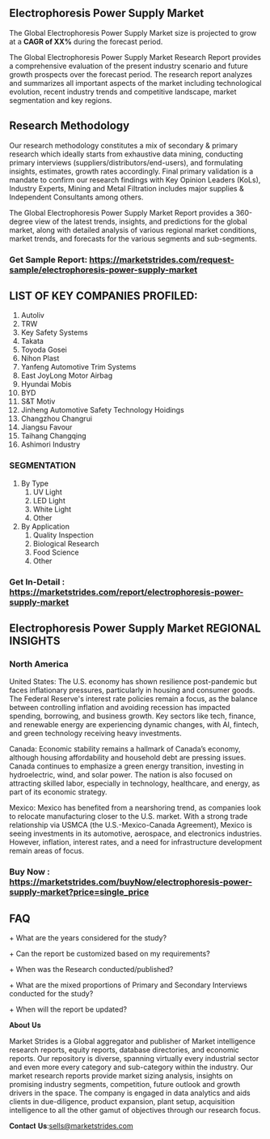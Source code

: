 <h2>Electrophoresis Power Supply Market</h2>
<p>The Global Electrophoresis Power Supply Market size is projected to grow at a <strong>CAGR of XX%</strong> during the forecast period.</p>
<p>The Global Electrophoresis Power Supply Market Research Report provides a comprehensive evaluation of the present industry scenario and future growth prospects over the forecast period. The research report analyzes and summarizes all important aspects of the market including technological evolution, recent industry trends and competitive landscape, market segmentation and key regions.<img alt="" /></p>
<h2>Research Methodology</h2>
<p>Our research methodology constitutes a mix of secondary &amp; primary research which ideally starts from exhaustive data mining, conducting primary interviews (suppliers/distributors/end-users), and formulating insights, estimates, growth rates accordingly. Final primary validation is a mandate to confirm our research findings with Key Opinion Leaders (KoLs), Industry Experts, Mining and Metal Filtration includes major supplies &amp; Independent Consultants among others.</p>
<p>The Global Electrophoresis Power Supply Market Report provides a 360-degree view of the latest trends, insights, and predictions for the global market, along with detailed analysis of various regional market conditions, market trends, and forecasts for the various segments and sub-segments.</p>
<h3><strong>Get Sample Report: <a href="https://marketstrides.com/request-sample/electrophoresis-power-supply-market">https://marketstrides.com/request-sample/electrophoresis-power-supply-market</a></strong></h3>
<h2>LIST OF KEY COMPANIES PROFILED:</h2>
<ol>
<li>Autoliv</li>
<li>TRW</li>
<li>Key Safety Systems</li>
<li>Takata</li>
<li>Toyoda Gosei</li>
<li>Nihon Plast</li>
<li>Yanfeng Automotive Trim Systems</li>
<li>East JoyLong Motor Airbag</li>
<li>Hyundai Mobis</li>
<li>BYD</li>
<li>S&amp;T Motiv</li>
<li>Jinheng Automotive Safety Technology Hoidings</li>
<li>Changzhou Changrui</li>
<li>Jiangsu Favour</li>
<li>Taihang Changqing</li>
<li>Ashimori Industry</li>
</ol>
<h3>SEGMENTATION</h3>
<ol>
<li>By Type
<ol>
<li>UV Light</li>
<li>LED Light</li>
<li>White Light</li>
<li>Other</li>
</ol>
</li>
<li>By Application
<ol>
<li>Quality Inspection</li>
<li>Biological Research</li>
<li>Food Science</li>
<li>Other</li>
</ol>
</li>
</ol>
<h3><strong>Get In-Detail : <a href="https://marketstrides.com/report/electrophoresis-power-supply-market">https://marketstrides.com/report/electrophoresis-power-supply-market</a></strong></h3>
<h2>Electrophoresis Power Supply Market REGIONAL INSIGHTS</h2>
<h3>North America</h3>
<p>United States: The U.S. economy has shown resilience post-pandemic but faces inflationary pressures, particularly in housing and consumer goods. The Federal Reserve's interest rate policies remain a focus, as the balance between controlling inflation and avoiding recession has impacted spending, borrowing, and business growth. Key sectors like tech, finance, and renewable energy are experiencing dynamic changes, with AI, fintech, and green technology receiving heavy investments.</p>
<p>Canada: Economic stability remains a hallmark of Canada&rsquo;s economy, although housing affordability and household debt are pressing issues. Canada continues to emphasize a green energy transition, investing in hydroelectric, wind, and solar power. The nation is also focused on attracting skilled labor, especially in technology, healthcare, and energy, as part of its economic strategy.</p>
<p>Mexico: Mexico has benefited from a nearshoring trend, as companies look to relocate manufacturing closer to the U.S. market. With a strong trade relationship via USMCA (the U.S.-Mexico-Canada Agreement), Mexico is seeing investments in its automotive, aerospace, and electronics industries. However, inflation, interest rates, and a need for infrastructure development remain areas of focus.</p>
<h3><strong>Buy Now : <a href="https://marketstrides.com/buyNow/electrophoresis-power-supply-market?price=single_price">https://marketstrides.com/buyNow/electrophoresis-power-supply-market?price=single_price</a></strong></h3>
<h2>FAQ</h2>
<p>+ What are the years considered for the study?</p>
<p>+ Can the report be customized based on my requirements?</p>
<p>+ When was the Research conducted/published?</p>
<p>+ What are the mixed proportions of Primary and Secondary Interviews conducted for the study?</p>
<p>+ When will the report be updated?</p>
<p>𝐀𝐛𝐨𝐮𝐭 𝐔𝐬</p>
<p>Market Strides is a Global aggregator and publisher of Market intelligence research reports, equity reports, database directories, and economic reports. Our repository is diverse, spanning virtually every industrial sector and even more every category and sub-category within the industry. Our market research reports provide market sizing analysis, insights on promising industry segments, competition, future outlook and growth drivers in the space. The company is engaged in data analytics and aids clients in due-diligence, product expansion, plant setup, acquisition intelligence to all the other gamut of objectives through our research focus.</p>
<p>𝐂𝐨𝐧𝐭𝐚𝐜𝐭 𝐔𝐬:<a href="mailto:sells@marketstrides.com">sells@marketstrides.com</a></p>
